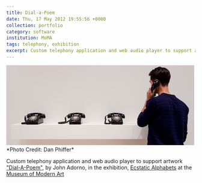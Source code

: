 ```yaml
---
title: Dial-a-Poem
date: Thu, 17 May 2012 19:55:56 +0000
collection: portfolio
category: software
institution: MoMA
tags: telephony, exhibition
excerpt: Custom telephony application and web audio player to support artwork "Dial-A-Poem", by John Adorno, in the exhibition, Ecstatic Alphabets at the Museum of Modern Art. <br /><img src='/images/portfolio/dial-a-poem-150w.jpg'>
---
```

<img alt="a row of black, analog telephones in a white room.  person facing the row of phones, with receiver lifted to left ear."  src="/images/portfolio/dial-a-poem-500w.jpg">
*Photo Credit: Dan Phiffer*

Custom telephony application and web audio player to support artwork ["Dial-A-Poem"](https://www.moma.org/interactives/exhibitions/2012/ecstaticalphabets/dial-a-poem/), by John Adorno, in the exhibition, [Ecstatic Alphabets](https://www.moma.org/interactives/exhibitions/2012/ecstaticalphabets) at the [Museum of Modern Art](https://www.moma.org)